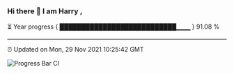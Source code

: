 ### Hi there 👋 I am Harry , 

⏳ Year progress { ███████████████████████████▁▁▁ } 91.08 %

---

⏰ Updated on Mon, 29 Nov 2021 10:25:42 GMT

![Progress Bar CI](https://github.com/duykhang68/duykhang68/workflows/Progress%20Bar%20CI/badge.svg)

